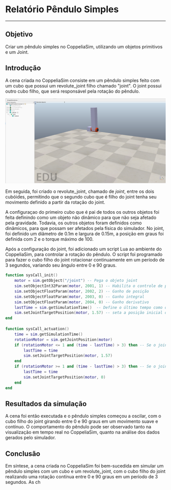 # Relatório Pêndulo Simples

---

## Objetivo

Criar um pêndulo simples no CoppeliaSim, utilizando um objetos primitivos e um Joint.

## Introdução

A cena criada no CoppeliaSim consiste em um pêndulo simples feito com um cubo que possui um revolute_joint filho chamado "joint". O joint possui outro cubo filho, que será responsável pela rotação do pêndulo.

![Configuração da cena](cena.png)

Em seguida, foi criado o revolute_joint, chamado de _joint_, entre os dois cubóides, permitindo que o segundo cubo que é filho do joint tenha seu movimento definido a partir da rotação do joint.

A configuraçao do primeiro cubo que é pai de todos os outros objetos foi feita definindo como um objeto não dinâmico para que não seja afetado pela gravidade. Todavia, os outros objetos foram definidos como dinâmicos, para que possam ser afetados pela física do simulador. No joint, foi definido um diâmetro de 0.1m e largura de 0.15m, a posição em graus foi definida com 2 e o torque máximo de 100.

Após a configuração do joint, foi adicionado um script Lua ao ambiente do CoppeliaSim, para controlar a rotação do pêndulo. O script foi programado para fazer o cubo filho do joint rotacionar continuamente em um período de 3 segundos, variando seu ângulo entre 0 e 90 graus.

```lua
function sysCall_init()
    motor = sim.getObject("/joint") -- Pega o objeto joint
    sim.setObjectInt32Param(motor, 2001, 1) -- Habilita o controle de posição
    sim.setObjectFloatParam(motor, 2002, 2) -- Ganho de posição
    sim.setObjectFloatParam(motor, 2003, 0) -- Ganho integral
    sim.setObjectFloatParam(motor, 2004, 0) -- Ganho derivativo
    lastTime = sim.getSimulationTime()  -- Define o último tempo como o tempo atual
    sim.setJointTargetPosition(motor, 1.57) -- seta a posição inicial do joint
end

function sysCall_actuation()
    time = sim.getSimulationTime()
    rotationMotor = sim.getJointPosition(motor)
    if (rotationMotor <= 1 and (time - lastTime) > 3) then -- Se o joint estiver em 0 graus e o tempo passado for maior que 3 segundos
        lastTime = time
        sim.setJointTargetPosition(motor, 1.57)
    end
    if (rotationMotor >= 1 and (time - lastTime) > 3) then -- Se o joint estiver em 90 graus e o tempo passado for maior que 3 segundos
        lastTime = time
        sim.setJointTargetPosition(motor, 0)
    end
end
```

## Resultados da simulação

A cena foi então executada e o pêndulo simples começou a oscilar, com o cubo filho do joint girando entre 0 e 90 graus em um movimento suave e contínuo. O comportamento do pêndulo pode ser observado tanto na visualização em tempo real no CoppeliaSim, quanto na análise dos dados gerados pelo simulador.

## Conclusão

Em síntese, a cena criada no CoppeliaSim foi bem-sucedida em simular um pêndulo simples com um cubo e um revolute_joint, com o cubo filho do joint realizando uma rotação contínua entre 0 e 90 graus em um período de 3 segundos. As ch
